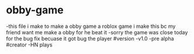 # obby-game
-this file i make to make a obby game a roblox game i make this bc my friend want me make a obby for he beat it
-sorry the game was close today for the bug fix becuase it got bug the player
#version
-v1.0
-pre alpha
#creator
-HN plays
